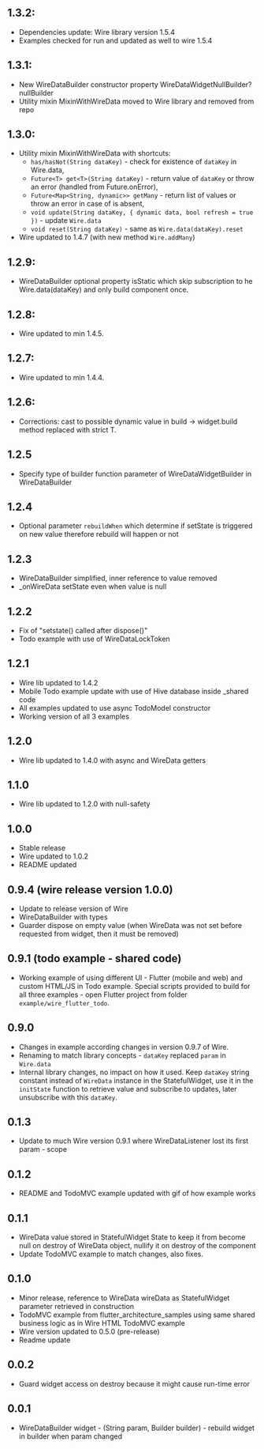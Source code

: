 ## 1.3.2:
- Dependencies update: Wire library version 1.5.4 
- Examples checked for run and updated as well to wire 1.5.4

## 1.3.1:
- New WireDataBuilder constructor property WireDataWidgetNullBuilder? nullBuilder
- Utility mixin MixinWithWireData moved to Wire library and removed from repo

## 1.3.0:
- Utility mixin MixinWithWireData with shortcuts:
  - `has/hasNot(String dataKey)` - check for existence of `dataKey` in Wire.data,
  - `Future<T> get<T>(String dataKey)` - return value of `dataKey` or throw an error (handled from Future.onError), 
  - `Future<Map<String, dynamic>> getMany` - return list of values or throw an error in case of is absent,
  - `void update(String dataKey, { dynamic data, bool refresh = true })` - update `Wire.data`
  - `void reset(String dataKey)` - same as `Wire.data(dataKey).reset`
- Wire updated to 1.4.7 (with new method `Wire.addMany`)  

## 1.2.9:
- WireDataBuilder optional property isStatic which skip subscription to he Wire.data(dataKey) and only build component once.

## 1.2.8:
- Wire updated to min 1.4.5.

## 1.2.7:
- Wire updated to min 1.4.4.

## 1.2.6:
- Corrections: cast to possible dynamic value in build -> widget.build method replaced with strict T.

## 1.2.5
- Specify type of builder function parameter of WireDataWidgetBuilder<T> in WireDataBuilder

## 1.2.4
- Optional parameter `rebuildWhen` which determine if setState is triggered on new value therefore rebuild will happen or not

## 1.2.3
- WireDataBuilder simplified, inner reference to value removed
- _onWireData setState even when value is null

## 1.2.2
- Fix of "setstate() called after dispose()"
- Todo example with use of WireDataLockToken

## 1.2.1
- Wire lib updated to 1.4.2
- Mobile Todo example update with use of Hive database inside _shared code
- All examples updated to use async TodoModel constructor
- Working version of all 3 examples

## 1.2.0
- Wire lib updated to 1.4.0 with async and WireData getters

## 1.1.0
- Wire lib updated to 1.2.0 with null-safety

## 1.0.0
- Stable release
- Wire updated to 1.0.2
- README updated

## 0.9.4 (wire release version 1.0.0)
- Update to release version of Wire
- WireDataBuilder with types <T>
- Guarder dispose on empty value (when WireData was not set before requested from widget, then it must be removed)

## 0.9.1 (todo example - shared code)
- Working example of using different UI - Flutter (mobile and web) and custom HTML/JS in Todo example. Special scripts provided to build for all three examples - open Flutter project from folder `example/wire_flutter_todo`.

## 0.9.0
- Changes in example according changes in version 0.9.7 of Wire.
- Renaming to match library concepts - `dataKey` replaced `param` in `Wire.data`
- Internal library changes, no impact on how it used. Keep `dataKey` string constant instead of `WireData` instance in the StatefulWidget, use it in the `initState` function to retrieve value and subscribe to updates, later unsubscribe with this `dataKey`.

## 0.1.3
- Update to much Wire version 0.9.1 where WireDataListener lost its first param - scope

## 0.1.2
- README and TodoMVC example updated with gif of how example works

## 0.1.1
- WireData value stored in StatefulWidget State to keep it from become null on destroy of WireData object, nullify it on destroy of the component
- Update TodoMVC example to match changes, also fixes.

## 0.1.0
- Minor release, reference to WireData wireData as StatefulWidget parameter retrieved in construction
- TodoMVC example from flutter_architecture_samples using same shared business logic as in Wire HTML TodoMVC example
- Wire version updated to 0.5.0 (pre-release)
- Readme update

## 0.0.2
- Guard widget access on destroy because it might cause run-time error

## 0.0.1
- WireDataBuilder widget - (String param, Builder builder) - rebuild widget in builder when param changed 
